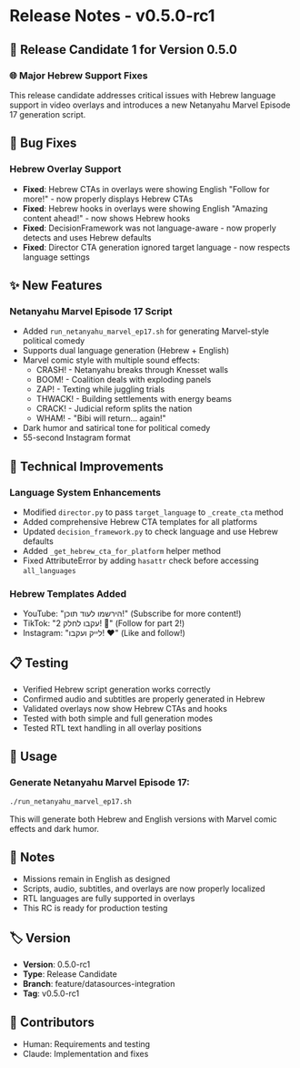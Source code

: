 # Release Notes - v0.5.0-rc1

## 🎉 Release Candidate 1 for Version 0.5.0

### 🌐 Major Hebrew Support Fixes

This release candidate addresses critical issues with Hebrew language support in video overlays and introduces a new Netanyahu Marvel Episode 17 generation script.

## 🐛 Bug Fixes

### Hebrew Overlay Support
- **Fixed**: Hebrew CTAs in overlays were showing English "Follow for more!" - now properly displays Hebrew CTAs
- **Fixed**: Hebrew hooks in overlays were showing English "Amazing content ahead!" - now shows Hebrew hooks
- **Fixed**: DecisionFramework was not language-aware - now properly detects and uses Hebrew defaults
- **Fixed**: Director CTA generation ignored target language - now respects language settings

## ✨ New Features

### Netanyahu Marvel Episode 17 Script
- Added `run_netanyahu_marvel_ep17.sh` for generating Marvel-style political comedy
- Supports dual language generation (Hebrew + English)
- Marvel comic style with multiple sound effects:
  - CRASH! - Netanyahu breaks through Knesset walls
  - BOOM! - Coalition deals with exploding panels
  - ZAP! - Texting while juggling trials
  - THWACK! - Building settlements with energy beams
  - CRACK! - Judicial reform splits the nation
  - WHAM! - "Bibi will return... again!"
- Dark humor and satirical tone for political comedy
- 55-second Instagram format

## 🔧 Technical Improvements

### Language System Enhancements
- Modified `director.py` to pass `target_language` to `_create_cta` method
- Added comprehensive Hebrew CTA templates for all platforms
- Updated `decision_framework.py` to check language and use Hebrew defaults
- Added `_get_hebrew_cta_for_platform` helper method
- Fixed AttributeError by adding `hasattr` check before accessing `all_languages`

### Hebrew Templates Added
- YouTube: "הירשמו לעוד תוכן!" (Subscribe for more content!)
- TikTok: "עקבו לחלק 2! 👀" (Follow for part 2!)
- Instagram: "לייק ועקבו! ❤️" (Like and follow!)

## 📋 Testing

- Verified Hebrew script generation works correctly
- Confirmed audio and subtitles are properly generated in Hebrew
- Validated overlays now show Hebrew CTAs and hooks
- Tested with both simple and full generation modes
- Tested RTL text handling in all overlay positions

## 🚀 Usage

### Generate Netanyahu Marvel Episode 17:
```bash
./run_netanyahu_marvel_ep17.sh
```

This will generate both Hebrew and English versions with Marvel comic effects and dark humor.

## 📝 Notes

- Missions remain in English as designed
- Scripts, audio, subtitles, and overlays are now properly localized
- RTL languages are fully supported in overlays
- This RC is ready for production testing

## 🏷️ Version

- **Version**: 0.5.0-rc1
- **Type**: Release Candidate
- **Branch**: feature/datasources-integration
- **Tag**: v0.5.0-rc1

## 🤝 Contributors

- Human: Requirements and testing
- Claude: Implementation and fixes